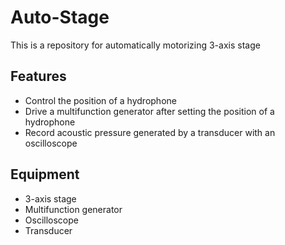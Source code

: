 # Auto-Stage
This is a repository for automatically motorizing 3-axis stage

## Features
- Control the position of a hydrophone
- Drive a multifunction generator after setting the position of a hydrophone
- Record acoustic pressure generated by a transducer with an oscilloscope

## Equipment
- 3-axis stage
- Multifunction generator
- Oscilloscope
- Transducer
